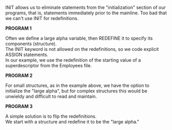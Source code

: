INIT allows us to eliminate statements from the "initialization" section of our programs, that is, statements immediately prior to the mainline. 
Too bad that we can't use INIT for redefinitions.
                                                      
**PROGRAM 1**

Often we define a large alpha variable, then REDEFINE it to specify its components (structure).  
The INIT keyword is not allowed on the redefinitions, so we code explicit ASSIGN statements.  
In our example, we use the redefinition of the starting value of a superdescriptor from the Employees file.

**PROGRAM 2**

For small structures, as in the example above, we have the option to initialize the "large alpha", but for complex structures this would be unwieldy and difficult to read and maintain.

**PROGRAM 3**

A simple solution is to flip the redefinitions.  
We start with a structure and redefine it to be the "large alpha."
